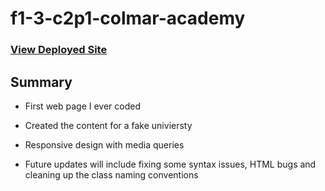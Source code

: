 # f1-3-c2p1-colmar-academy

### [View Deployed Site](https://gedalyakrycer.github.io/f1-3-c2p1-colmar-academy/)

## Summary
* First web page I ever coded

* Created the content for a fake univiersty 

* Responsive design with media queries

* Future updates will include fixing some syntax issues, HTML bugs and cleaning up the class naming conventions

